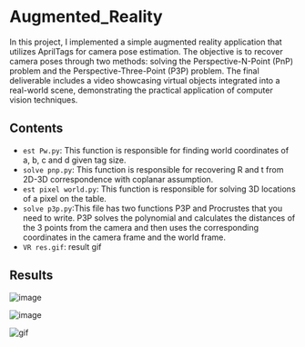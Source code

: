 # Augmented_Reality

In this project, I implemented a simple augmented reality application that utilizes AprilTags for camera pose estimation. The objective is to recover camera poses through two methods: solving the Perspective-N-Point (PnP) problem and the Perspective-Three-Point (P3P) problem. The final deliverable includes a video showcasing virtual objects integrated into a real-world scene, demonstrating the practical application of computer vision techniques.

## Contents
- `est Pw.py`: This function is responsible for finding world coordinates of a, b, c and d given tag size.
- `solve pnp.py`: This function is responsible for recovering R and t from 2D-3D correspondence with coplanar assumption.
- `est pixel world.py`: This function is responsible for solving 3D locations of a pixel on the table.
- `solve p3p.py`:This file has two functions P3P and Procrustes that you need to write. P3P solves the polynomial and calculates the distances of the 3 points from the camera and then uses the corresponding coordinates in the camera frame and the world frame.
- `VR res.gif`: result gif

## Results
   ![image](https://github.com/user-attachments/assets/704bf49d-b6b2-496e-b90e-a8e515be75b9)

   ![image](https://github.com/user-attachments/assets/b7658ad8-2fa6-417e-8bbf-996b50d06b55)

   ![gif](https://drive.google.com/file/d/1mysj0NCkRuvQVaXLzdIwukcRm9eFshM3/view?usp=sharing)




